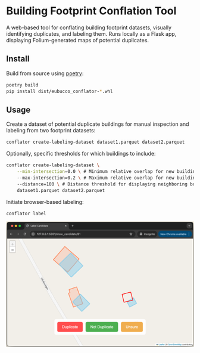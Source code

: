# Building Footprint Conflation Tool

A web-based tool for conflating building footprint datasets, visually identifying duplicates, and labeling them. Runs locally as a Flask app, displaying Folium-generated maps of potential duplicates.


## Install
Build from source using [poetry](https://python-poetry.org/):
```bash
poetry build
pip install dist/eubucco_conflator-*.whl
```

## Usage
Create a dataset of potential duplicate buildings for manual inspection and labeling from two footprint datasets:
```bash
conflator create-labeling-dataset dataset1.parquet dataset2.parquet
```
Optionally, specific thresholds for which buildings to include:
```bash
conflator create-labeling-dataset \
    --min-intersection=0.0 \ # Minimum relative overlap for new buildings to be considered for duplicate labeling [0,1)
    --max-intersection=0.2 \ # Maximum relative overlap for new buildings to be considered for duplicate labeling (0,1]
    --distance=100 \ # Distance threshold for displaying neighboring buildings [meters]
    dataset1.parquet dataset2.parquet
```

Initiate browser-based labeling:
```bash
conflator label
```

![Example of Building Footprint Conflation Tool](example.png)